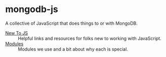 # mongodb-js

A collective of JavaScript that does things to or with MongoDB.

<dl>
  <dt><a href="new-to-js.md">New To JS</a></dt>
  <dd>
    Helpful links and resources for folks new to working with JavaScript.
  </dd>
  <dt><a href="modules.md">Modules</a></dt>
  <dd>
    Modules we use and a bit about why each is special.
  </dd>
</dl>
